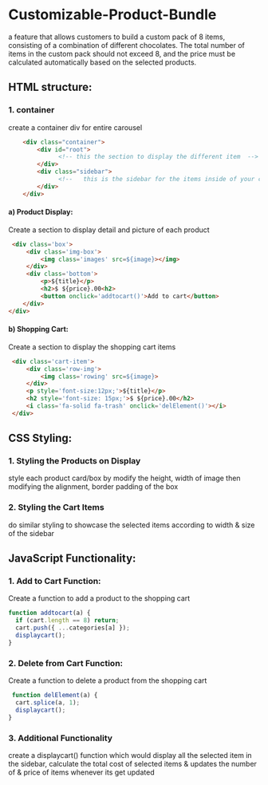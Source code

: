 # Customizable-Product-Bundle
a feature that allows customers to build a custom pack of 8 items, consisting of a combination of different chocolates. The total number of items in the custom pack should not exceed 8, and the price must be calculated automatically based on the selected products.

## HTML structure:

### 1. container
create a container div for entire carousel
```html
    <div class="container">
        <div id="root">
              <!-- this the section to display the different item  -->
        </div>
        <div class="sidebar">
              <!--   this is the sidebar for the items inside of your cart  -->
        </div>
    </div>
```
#### a) Product Display:
Create a section to display detail and picture of each product
```html
 <div class='box'>
     <div class='img-box'>
         <img class='images' src=${image}></img>
     </div>
     <div class='bottom'>
         <p>${title}</p>
         <h2>$ ${price}.00<h2>
         <button onclick='addtocart()'>Add to cart</button>
    </div>
</div>
```

#### b) Shopping Cart:
Create a section to display the shopping cart items
```html
 <div class='cart-item'>
     <div class='row-img'>
         <img class='rowing' src=${image}>
     </div>
     <p style='font-size:12px;'>${title}</p>
     <h2 style='font-size: 15px;'>$ ${price}.00</h2>
     <i class='fa-solid fa-trash' onclick='delElement()'></i>
 </div>
```

## CSS Styling:

### 1. Styling the Products on Display
style each product card/box by modify the height, width of image then modifying the alignment, border padding of the box  

### 2. Styling the Cart Items
do similar styling to showcase the selected items according to width & size of the sidebar

## JavaScript Functionality:

### 1. Add to Cart Function:
Create a function to add a product to the shopping cart 

```js
function addtocart(a) {
  if (cart.length == 8) return;
  cart.push({ ...categories[a] });
  displaycart();
}
```

### 2. Delete from Cart Function:
Create a function to delete a product from the shopping cart
```js
 function delElement(a) {
  cart.splice(a, 1);
  displaycart();
}
```

### 3. Additional Functionality
create a displaycart() function which would display all the selected item in the sidebar, calculate the total cost of selected items & updates the number of & price of items whenever its get updated
